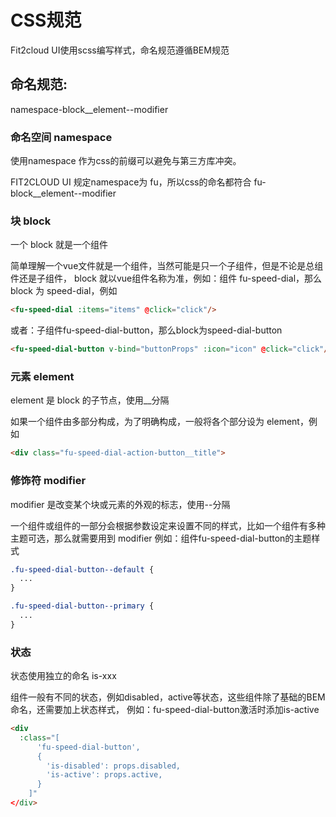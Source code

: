 # CSS规范

Fit2cloud UI使用scss编写样式，命名规范遵循BEM规范

## 命名规范:

namespace-block__element--modifier

### 命名空间 namespace

使用namespace 作为css的前缀可以避免与第三方库冲突。

FIT2CLOUD UI 规定namespace为 fu，所以css的命名都符合 fu-block__element--modifier

### 块 block

一个 block 就是一个组件

简单理解一个vue文件就是一个组件，当然可能是只一个子组件，但是不论是总组件还是子组件， block 就以vue组件名称为准，例如：组件 fu-speed-dial，那么 block 为 speed-dial，例如

```html
<fu-speed-dial :items="items" @click="click"/>
```

或者：子组件fu-speed-dial-button，那么block为speed-dial-button

```html
<fu-speed-dial-button v-bind="buttonProps" :icon="icon" @click="click"/>
```

### 元素 element

element 是 block 的子节点，使用__分隔

如果一个组件由多部分构成，为了明确构成，一般将各个部分设为 element，例如

```html
<div class="fu-speed-dial-action-button__title">
```

### 修饰符 modifier

modifier 是改变某个块或元素的外观的标志，使用--分隔

一个组件或组件的一部分会根据参数设定来设置不同的样式，比如一个组件有多种主题可选，那么就需要用到 modifier 例如：组件fu-speed-dial-button的主题样式

```scss
.fu-speed-dial-button--default {
  ...
}

.fu-speed-dial-button--primary {
  ...
} 
```

### 状态

状态使用独立的命名 is-xxx

组件一般有不同的状态，例如disabled，active等状态，这些组件除了基础的BEM命名，还需要加上状态样式， 例如：fu-speed-dial-button激活时添加is-active

```html
<div
  :class="[
      'fu-speed-dial-button',
      {
        'is-disabled': props.disabled,
        'is-active': props.active,
      }
    ]"
</div>
```